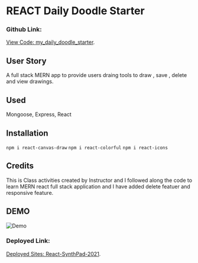 
# REACT Daily Doodle Starter

### Github Link: 
[View Code: my_daily_doodle_starter](https://github.com/Oliviapark113/my_daily_doodle_starter).

## User Story
A full stack MERN app to provide users draing tools to draw , save , delete and view drawings.

## Used
Mongoose, Express, React 

## Installation 

 `npm i react-canvas-draw`
 `npm i react-colorful`
 `npm i react-icons`
 
## Credits 

This is Class activities created by Instructor and I followed along the code to learn MERN react full stack application and I have added delete featuer and responsive feature.

## DEMO 

![Demo](./synthPadDemo.gif)

### Deployed Link: 
[Deployed Sites: React-SynthPad-2021](https://Oliviapark113.github.io/react_synthPad_2021/).
